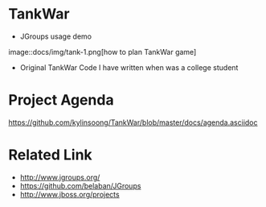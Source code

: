 TankWar
=======

* JGroups usage demo

image::docs/img/tank-1.png[how to plan TankWar game]

* Original TankWar Code I have written when  was a college student

Project Agenda 
===============
https://github.com/kylinsoong/TankWar/blob/master/docs/agenda.asciidoc


Related Link
============

* http://www.jgroups.org/
* https://github.com/belaban/JGroups
* http://www.jboss.org/projects
